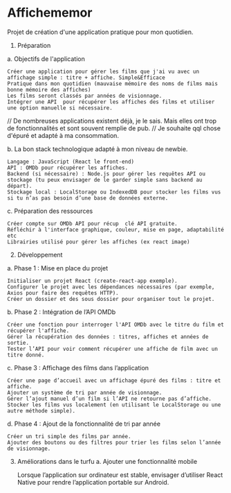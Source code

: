 # Affichememor
Projet de création d'une application pratique pour mon quotidien.

1. Préparation

a. Objectifs de l'application

    Créer une application pour gérer les films que j'ai vu avec un affichage simple : titre + affiche. Simple&Efficace
    Pratique dans mon quotidien (mauvaise mémoire des noms de films mais bonne mémoire des affiches)
    Les films seront classés par années de visionnage.
    Intégrer une API  pour récupérer les affiches des films et utiliser une option manuelle si nécessaire.

   // De nombreuses applications existent déjà, je le sais. Mais elles ont trop de fonctionnalités et sont souvent remplie de pub.
   // Je souhaite qql chose d'épuré et adapté à ma consommation. 

b. La bon stack technologique adapté à mon niveau de newbie.

    Langage : JavaScript (React le front-end)
    API : OMDb pour récupérer les affiches.
    Backend (si nécessaire) : Node.js pour gérer les requêtes API ou stockage (tu peux envisager de le garder simple sans backend au départ).
    Stockage local : LocalStorage ou IndexedDB pour stocker les films vus si tu n’as pas besoin d’une base de données externe.

c. Préparation des ressources

    Créer compte sur OMDb API pour récup  clé API gratuite.
    Réfléchir à l'interface graphique, couleur, mise en page, adaptabilité etc 
    Librairies utilisé pour gérer les affiches (ex react image)

2. Développement

a. Phase 1 : Mise en place du projet

    Initialiser un projet React (create-react-app exemple).
    Configurer le projet avec les dépendances nécessaires (par exemple, Axios pour faire des requêtes HTTP).
    Créer un dossier et des sous dossier pour organiser tout le projet.

b. Phase 2 : Intégration de l’API OMDb

    Créer une fonction pour interroger l'API OMDb avec le titre du film et récupérer l'affiche.
    Gérer la récupération des données : titres, affiches et années de sortie.
    Tester l’API pour voir comment récupérer une affiche de film avec un titre donné.

c. Phase 3 : Affichage des films dans l’application

    Créer une page d’accueil avec un affichage épuré des films : titre et affiche.
    Ajouter un système de tri par année de visionnage.
    Gérer l’ajout manuel d’un film si l’API ne retourne pas d’affiche.
    Stocker les films vus localement (en utilisant le LocalStorage ou une autre méthode simple).

d. Phase 4 : Ajout de la fonctionnalité de tri par année

    Créer un tri simple des films par année.
    Ajouter des boutons ou des filtres pour trier les films selon l’année de visionnage.

3. Améliorations dans le turfu
a. Ajouter une fonctionnalité mobile

    Lorsque l’application sur ordinateur est stable, envisager d’utiliser React Native pour rendre l’application portable sur Android.

